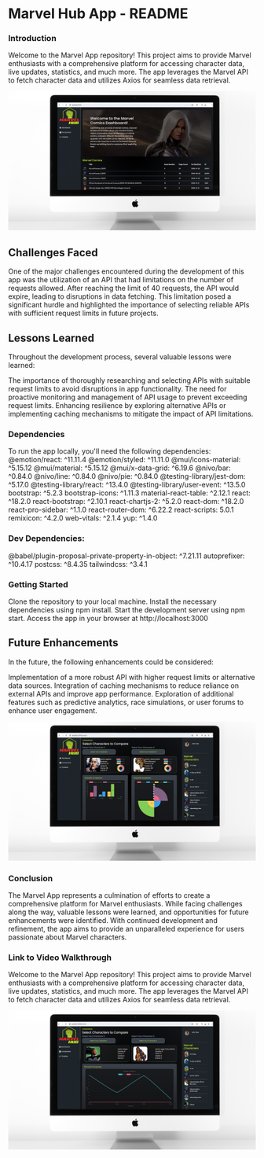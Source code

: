# Marvel Hub App - README

### Introduction
Welcome to the Marvel App repository! This project aims to provide Marvel enthusiasts with a comprehensive platform for accessing character data, live updates, statistics, and much more. The app leverages the Marvel API to fetch character data and utilizes Axios for seamless data retrieval.

![Landing Page](https://raw.githubusercontent.com/221244-Tebogo/DV200-term1-api-chartjs/main/Mockups/mockup-1.jpg)

## Challenges Faced
One of the major challenges encountered during the development of this app was the utilization of an API that had limitations on the number of requests allowed. After reaching the limit of 40 requests, the API would expire, leading to disruptions in data fetching. This limitation posed a significant hurdle and highlighted the importance of selecting reliable APIs with sufficient request limits in future projects.

## Lessons Learned
Throughout the development process, several valuable lessons were learned:

The importance of thoroughly researching and selecting APIs with suitable request limits to avoid disruptions in app functionality.
The need for proactive monitoring and management of API usage to prevent exceeding request limits.
Enhancing resilience by exploring alternative APIs or implementing caching mechanisms to mitigate the impact of API limitations.

### Dependencies
To run the app locally, you'll need the following dependencies:
@emotion/react: ^11.11.4
@emotion/styled: ^11.11.0
@mui/icons-material: ^5.15.12
@mui/material: ^5.15.12
@mui/x-data-grid: ^6.19.6
@nivo/bar: ^0.84.0
@nivo/line: ^0.84.0
@nivo/pie: ^0.84.0
@testing-library/jest-dom: ^5.17.0
@testing-library/react: ^13.4.0
@testing-library/user-event: ^13.5.0
bootstrap: ^5.2.3
bootstrap-icons: ^1.11.3
material-react-table: ^2.12.1
react: ^18.2.0
react-bootstrap: ^2.10.1
react-chartjs-2: ^5.2.0
react-dom: ^18.2.0
react-pro-sidebar: ^1.1.0
react-router-dom: ^6.22.2
react-scripts: 5.0.1
remixicon: ^4.2.0
web-vitals: ^2.1.4
yup: ^1.4.0


### Dev Dependencies:
@babel/plugin-proposal-private-property-in-object: ^7.21.11
autoprefixer: ^10.4.17
postcss: ^8.4.35
tailwindcss: ^3.4.1

### Getting Started
Clone the repository to your local machine.
Install the necessary dependencies using npm install.
Start the development server using npm start.
Access the app in your browser at http://localhost:3000

## Future Enhancements
In the future, the following enhancements could be considered:

Implementation of a more robust API with higher request limits or alternative data sources.
Integration of caching mechanisms to reduce reliance on external APIs and improve app performance.
Exploration of additional features such as predictive analytics, race simulations, or user forums to enhance user engagement.

![Comparison](https://raw.githubusercontent.com/221244-Tebogo/DV200-term1-api-chartjs/main/Mockups/mockup-2.jpg)

### Conclusion
The Marvel App represents a culmination of efforts to create a comprehensive platform for Marvel enthusiasts. While facing challenges along the way, valuable lessons were learned, and opportunities for future enhancements were identified. With continued development and refinement, the app aims to provide an unparalleled experience for users passionate about Marvel characters.

### Link to Video Walkthrough
Welcome to the Marvel App repository! This project aims to provide Marvel enthusiasts with a comprehensive platform for accessing character data, live updates, statistics, and much more. The app leverages the Marvel API to fetch character data and utilizes Axios for seamless data retrieval.

![Comparison](https://raw.githubusercontent.com/221244-Tebogo/DV200-term1-api-chartjs/main/Mockups/mockup-3.jpg)



